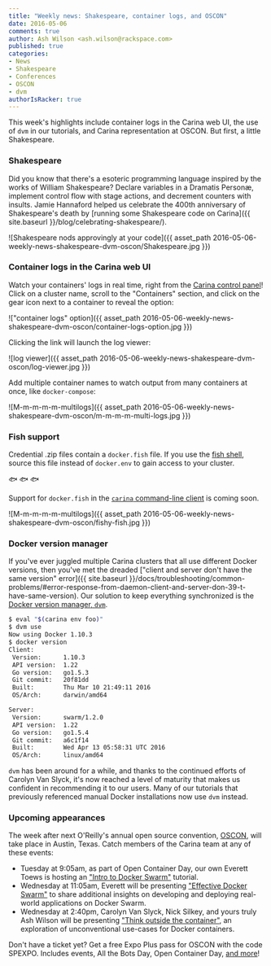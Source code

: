 ```yaml
---
title: "Weekly news: Shakespeare, container logs, and OSCON"
date: 2016-05-06
comments: true
author: Ash Wilson <ash.wilson@rackspace.com>
published: true
categories:
- News
- Shakespeare
- Conferences
- OSCON
- dvm
authorIsRacker: true
---
```


This week's highlights include container logs in the Carina web UI, the use of `dvm` in our tutorials, and Carina representation at OSCON. But first, a little Shakespeare.

<!-- more -->

### Shakespeare

Did you know that there's a esoteric programming language inspired by the works of William Shakespeare? Declare variables in a Dramatis Personæ, implement control flow with stage actions, and decrement counters with insults. Jamie Hannaford helped us celebrate the 400th anniversary of Shakespeare's death by [running some Shakespeare code on Carina]({{ site.baseurl }}/blog/celebrating-shakespeare/).

![Shakespeare nods approvingly at your code]({{ asset_path 2016-05-06-weekly-news-shakespeare-dvm-oscon/Shakespeare.jpg }})

### Container logs in the Carina web UI

Watch your containers' logs in real time, right from the [Carina control panel](https://app.getcarina.com/app/login)! Click on a cluster name, scroll to the "Containers" section, and click on the gear icon next to a container to reveal the option:

!["container logs" option]({{ asset_path 2016-05-06-weekly-news-shakespeare-dvm-oscon/container-logs-option.jpg }})

Clicking the link will launch the log viewer:

![log viewer]({{ asset_path 2016-05-06-weekly-news-shakespeare-dvm-oscon/log-viewer.jpg }})

Add multiple container names to watch output from many containers at once, like `docker-compose`:

![M-m-m-m-m-multilogs]({{ asset_path 2016-05-06-weekly-news-shakespeare-dvm-oscon/m-m-m-m-multi-logs.jpg }})

### Fish support

Credential .zip files contain a `docker.fish` file. If you use the [fish shell](https://fishshell.com/), source this file instead of `docker.env` to gain access to your cluster.

:fish: :fish: :fish:

Support for `docker.fish` in the [`carina` command-line client](https://github.com/getcarina/carina) is coming soon.

![M-m-m-m-m-multilogs]({{ asset_path 2016-05-06-weekly-news-shakespeare-dvm-oscon/fishy-fish.jpg }})

### Docker version manager

If you've ever juggled multiple Carina clusters that all use different Docker versions, then you've met the dreaded ["client and server don't have the same version" error]({{ site.baseurl }}/docs/troubleshooting/common-problems/#error-response-from-daemon-client-and-server-don-39-t-have-same-version). Our solution to keep everything synchronized is the [Docker version manager, `dvm`](https://github.com/getcarina/dvm).

```bash
$ eval "$(carina env foo)"
$ dvm use
Now using Docker 1.10.3
$ docker version
Client:
 Version:      1.10.3
 API version:  1.22
 Go version:   go1.5.3
 Git commit:   20f81dd
 Built:        Thu Mar 10 21:49:11 2016
 OS/Arch:      darwin/amd64

Server:
 Version:      swarm/1.2.0
 API version:  1.22
 Go version:   go1.5.4
 Git commit:   a6c1f14
 Built:        Wed Apr 13 05:58:31 UTC 2016
 OS/Arch:      linux/amd64
```

`dvm` has been around for a while, and thanks to the continued efforts of Carolyn Van Slyck, it's now reached a level of maturity that makes us confident in recommending it to our users. Many of our tutorials that previously referenced manual Docker installations now use `dvm` instead.

### Upcoming appearances

The week after next O'Reilly's annual open source convention, [OSCON](http://conferences.oreilly.com/oscon/open-source-us), will take place in Austin, Texas. Catch members of the Carina team at any of these events:

* Tuesday at 9:05am, as part of Open Container Day, our own Everett Toews is hosting an ["Intro to Docker Swarm"](http://conferences.oreilly.com/oscon/open-source-us/public/schedule/detail/50961) tutorial.
* Wednesday at 11:05am, Everett will be presenting ["Effective Docker Swarm"](http://conferences.oreilly.com/oscon/open-source-us/public/schedule/detail/51213) to share additional insights on developing and deploying real-world applications on Docker Swarm.
* Wednesday at 2:40pm, Carolyn Van Slyck, Nick Silkey, and yours truly Ash Wilson will be presenting ["Think outside the container"](http://conferences.oreilly.com/oscon/open-source-us/public/schedule/detail/51253), an exploration of unconventional use-cases for Docker containers.

Don't have a ticket yet? Get a free Expo Plus pass for OSCON with the code SPEXPO. Includes events, All the Bots Day, Open Container Day, [and more](http://oreil.ly/1T0euIj)!
